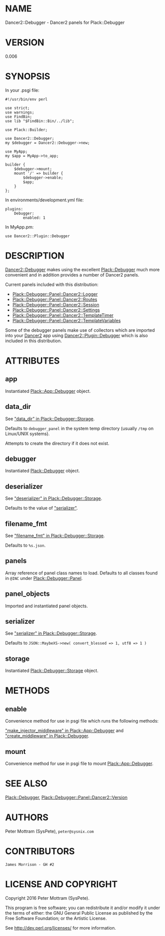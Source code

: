 # NAME

Dancer2::Debugger - Dancer2 panels for Plack::Debugger

# VERSION

0.006

# SYNOPSIS

In your .psgi file:

    #!/usr/bin/env perl

    use strict;
    use warnings;
    use FindBin;
    use lib "$FindBin::Bin/../lib";

    use Plack::Builder;

    use Dancer2::Debugger;
    my $debugger = Dancer2::Debugger->new;

    use MyApp;
    my $app = MyApp->to_app;

    builder {
        $debugger->mount;
        mount '/' => builder {
            $debugger->enable;
            $app;
        }
    };

In environments/development.yml file:

    plugins:
        Debugger:
            enabled: 1

In MyApp.pm:

    use Dancer2::Plugin::Debugger

# DESCRIPTION

[Dancer2::Debugger](https://metacpan.org/pod/Dancer2::Debugger) makes using the excellent [Plack::Debugger](https://metacpan.org/pod/Plack::Debugger) much more
convenient and in addition provides a number of Dancer2 panels.

Current panels included with this distribution:

- [Plack::Debugger::Panel::Dancer2::Logger](https://metacpan.org/pod/Plack::Debugger::Panel::Dancer2::Logger)
- [Plack::Debugger::Panel::Dancer2::Routes](https://metacpan.org/pod/Plack::Debugger::Panel::Dancer2::Routes)
- [Plack::Debugger::Panel::Dancer2::Session](https://metacpan.org/pod/Plack::Debugger::Panel::Dancer2::Session)
- [Plack::Debugger::Panel::Dancer2::Settings](https://metacpan.org/pod/Plack::Debugger::Panel::Dancer2::Settings)
- [Plack::Debugger::Panel::Dancer2::TemplateTimer](https://metacpan.org/pod/Plack::Debugger::Panel::Dancer2::TemplateTimer)
- [Plack::Debugger::Panel::Dancer2::TemplateVariables](https://metacpan.org/pod/Plack::Debugger::Panel::Dancer2::TemplateVariables)

Some of the debugger panels make use of collectors which are imported into
your [Dancer2](https://metacpan.org/pod/Dancer2) app using [Dancer2::Plugin::Debugger](https://metacpan.org/pod/Dancer2::Plugin::Debugger) which is also 
included in this distribution.

# ATTRIBUTES

## app

Instantiated [Plack::App::Debugger](https://metacpan.org/pod/Plack::App::Debugger) object.

## data\_dir

See ["data\_dir" in Plack::Debugger::Storage](https://metacpan.org/pod/Plack::Debugger::Storage#data_dir).

Defaults to `debugger_panel` in the system temp directory (usually `/tmp`
on Linux/UNIX systems).

Attempts to create the directory if it does not exist.

## debugger

Instantiated [Plack::Debugger](https://metacpan.org/pod/Plack::Debugger) object.

## deserializer

See ["deserializer" in Plack::Debugger::Storage](https://metacpan.org/pod/Plack::Debugger::Storage#deserializer).

Defaults to the value of ["serializer"](#serializer).

## filename\_fmt

See ["filename\_fmt" in Plack::Debugger::Storage](https://metacpan.org/pod/Plack::Debugger::Storage#filename_fmt).

Defaults to `%s.json`.

## panels

Array reference of panel class names to load. Defaults to all classes
found in `@INC` under [Plack::Debugger::Panel](https://metacpan.org/pod/Plack::Debugger::Panel).

## panel\_objects

Imported and instantiated panel objects.

## serializer

See ["serializer" in Plack::Debugger::Storage](https://metacpan.org/pod/Plack::Debugger::Storage#serializer).

Defaults to `JSON::MaybeXS->new( convert_blessed => 1, utf8 => 1 )`

## storage

Instantiated [Plack::Debugger::Storage](https://metacpan.org/pod/Plack::Debugger::Storage) object.

# METHODS

## enable

Convenience method for use in psgi file which runs the following methods:

["make\_injector\_middleware" in Plack::App::Debugger](https://metacpan.org/pod/Plack::App::Debugger#make_injector_middleware) and
["create\_middleware" in Plack::Debugger](https://metacpan.org/pod/Plack::Debugger#create_middleware).

## mount

Convenience method for use in psgi file to mount [Plack::App::Debugger](https://metacpan.org/pod/Plack::App::Debugger).

# SEE ALSO

[Plack::Debugger](https://metacpan.org/pod/Plack::Debugger), [Plack::Debugger::Panel::Dancer2::Version](https://metacpan.org/pod/Plack::Debugger::Panel::Dancer2::Version)

# AUTHORS

Peter Mottram (SysPete), `peter@sysnix.com`

# CONTRIBUTORS

    James Morrison - GH #2

# LICENSE AND COPYRIGHT

Copyright 2016 Peter Mottram (SysPete).

This program is free software; you can redistribute it and/or modify it
under the terms of either: the GNU General Public License as published
by the Free Software Foundation; or the Artistic License.

See http://dev.perl.org/licenses/ for more information.
